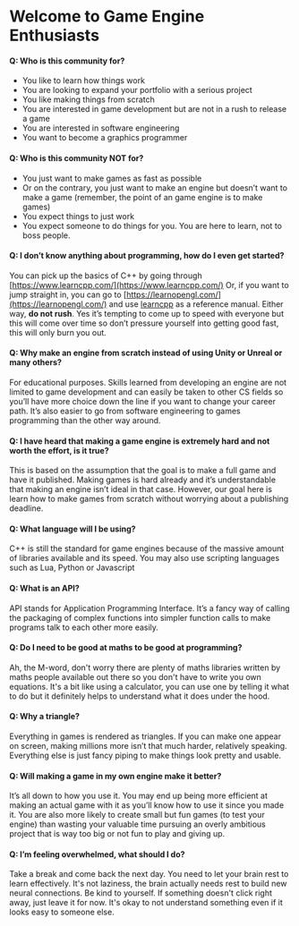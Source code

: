 
# Welcome to Game Engine Enthusiasts

#### Q: Who is this community for?
-   You like to learn how things work
-   You are looking to expand your portfolio with a serious project    
-   You like making things from scratch    
-   You are interested in game development but are not in a rush to release a game    
-   You are interested in software engineering    
-   You want to become a graphics programmer

#### Q: Who is this community NOT for?
-   You just want to make games as fast as possible    
-   Or on the contrary, you just want to make an engine but doesn’t want to make a game (remember, the point of an game engine is to make games)    
-   You expect things to just work    
-   You expect someone to do things for you. You are here to learn, not to boss people.

#### Q: I don’t know anything about programming, how do I even get started?
You can pick up the basics of C++ by going through [https://www.learncpp.com/](https://www.learncpp.com/)
Or, if you want to jump straight in, you can go to [https://learnopengl.com/](https://learnopengl.com/) and use [learncpp](https://www.learncpp.com/) as a reference manual.
Either way, **do  not rush**. Yes it’s tempting to come up to speed with everyone but this will come over time so don’t pressure yourself into getting good fast, this will only burn you out.

#### Q: Why make an engine from scratch instead of using Unity or Unreal or many others?
For educational purposes. Skills learned from developing an engine are not limited to game development and can easily be taken to other CS fields so you’ll have more choice down the line if you want to change your career path. It’s also easier to go from software engineering to games programming than the other way around. 

#### Q: I have heard that making a game engine is extremely hard and not worth the effort, is it true?
This is based on the assumption that the goal is to make a full game and have it published. Making games is hard already and it’s understandable that making an engine isn’t ideal in that case. However, our goal here is learn how to make games from scratch without worrying about a publishing deadline.

#### Q: What language will I be using?
C++ is still the standard for game engines because of the massive amount of libraries available and its speed. You may also use scripting languages such as Lua, Python or Javascript

#### Q: What is an API?
API stands for Application Programming Interface. It’s a fancy way of calling the packaging of complex functions into simpler function calls to make programs talk to each other more easily.

#### Q: Do I need to be good at maths to be good at programming?
Ah, the M-word, don't worry there are plenty of maths libraries written by maths people available out there so you don't have to write you own equations. It's a bit like using a calculator, you can use one by telling it what to do but it definitely helps to understand what it does under the hood. 

#### Q: Why a triangle?
Everything in games is rendered as triangles. If you can make one appear on screen, making millions more isn’t that much harder, relatively speaking. Everything else is just fancy piping to make things look pretty and usable.

#### Q: Will making a game in my own engine make it better?
It’s all down to how you use it. You may end up being more efficient at making an actual game with it as you’ll know how to use it since you made it. You are also more likely to create small but fun games (to test your engine) than wasting your valuable time pursuing an overly ambitious project that is way too big or not fun to play and giving up. 

#### Q: I’m feeling overwhelmed, what should I do?
Take a break and come back the next day. You need to let your brain rest to learn effectively. It's not laziness, the brain actually needs rest to build new neural connections. Be kind to yourself. If something doesn't click right away, just leave it for now. It's okay to not understand something even if it looks easy to someone else. 

